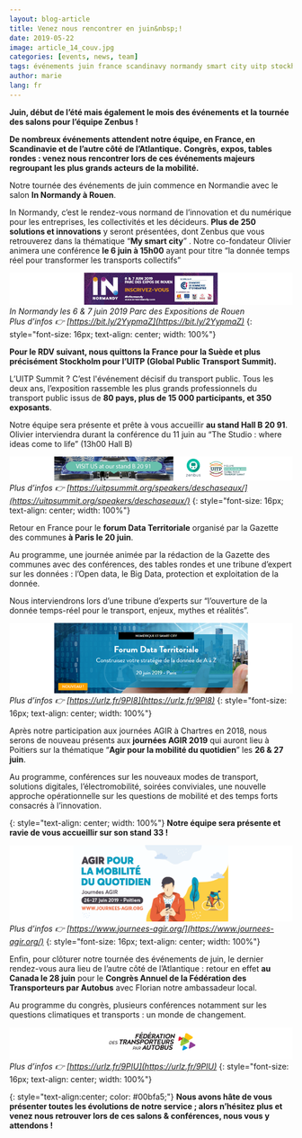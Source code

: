 ```yaml
---
layout: blog-article
title: Venez nous rencontrer en juin&nbsp;!
date: 2019-05-22
image: article_14_couv.jpg
categories: [events, news, team]
tags: événements juin france scandinavy normandy smart city uitp stockholm forum
author: marie
lang: fr
---
```


**Juin, début de l’été mais également le mois des événements et la tournée des salons pour l’équipe Zenbus&nbsp;!**

**De nombreux événements attendent notre équipe, en France, en Scandinavie et de l’autre côté de l’Atlantique.**
**Congrès, expos, tables rondes&nbsp;:&nbsp;venez nous rencontrer lors de ces événements majeurs regroupant les plus grands acteurs de la mobilité.** 

Notre tournée des événements de juin commence en Normandie avec le salon **In Normandy à Rouen**. 

In Normandy, c’est le rendez-vous normand de l’innovation et du numérique pour les entreprises, les collectivités et les décideurs. **Plus de 250 solutions et innovations** y seront présentées, dont Zenbus que vous retrouverez dans la thématique “**My smart city**” . Notre co-fondateur Olivier animera une conférence **le 6 juin à 15h00** ayant pour titre “la donnée temps réel pour transformer les transports collectifs” 

![In Normandy les 6 & 7 juin 2019 Parc des Expositions de Rouen](/assets/img/blog/inNormandy_14.PNG)
*In Normandy les 6 & 7 juin 2019 Parc des Expositions de Rouen <br>Plus d’infos 👉 [https://bit.ly/2YypmaZ](https://bit.ly/2YypmaZ)*
{: style="font-size: 16px; text-align: center; width: 100%"}

**Pour le RDV suivant, nous quittons la France pour la Suède et plus précisément Stockholm pour l’UITP (Global Public Transport Summit).**

L’UITP Summit ? C’est l'événement décisif du transport public. Tous les deux ans, l’exposition rassemble les plus grands professionnels du transport public issus de **80 pays, plus de 15 000 participants, et 350 exposants**.

Notre équipe sera présente et prête à vous accueillir **au stand Hall B 20 91**.
Olivier interviendra durant la conférence du 11 juin au “The Studio&nbsp;:&nbsp;where ideas come to life” (13h00 Hall B) 

![UITP Stockholm 2019](/assets/img/blog/uitp_14.PNG)
*Plus d’infos 👉 [https://uitpsummit.org/speakers/deschaseaux/](https://uitpsummit.org/speakers/deschaseaux/)*
{: style="font-size: 16px; text-align: center; width: 100%"}

Retour en France pour le **forum Data Territoriale** organisé par la Gazette des communes **à Paris le 20 juin**. 

Au programme, une journée animée par la rédaction de la Gazette des communes avec des conférences, des tables rondes et une tribune d’expert sur les données&nbsp;:&nbsp;l’Open data, le Big Data, protection et exploitation de la donnée. 

Nous interviendrons lors d’une tribune d’experts sur “l’ouverture de la donnée temps-réel pour le transport, enjeux, mythes et réalités”.

![Forum Data Territoriale](/assets/img/blog/dataforum_14.PNG)
*Plus d’infos 👉 [https://urlz.fr/9PI8](https://urlz.fr/9PI8)*
{: style="font-size: 16px; text-align: center; width: 100%"}

Après notre participation aux journées AGIR à Chartres en 2018, nous serons de nouveau présents aux **journées AGIR 2019** qui auront lieu à Poitiers sur la thématique “**Agir pour la mobilité du quotidien**” les **26 & 27 juin**. 

Au programme, conférences sur les nouveaux modes de transport, solutions digitales, l’électromobilité, soirées conviviales, une nouvelle approche opérationnelle sur les questions de mobilité et des temps forts consacrés à l’innovation. 

{: style="text-align: center; width: 100%"}
**Notre équipe sera présente et ravie de vous accueillir sur son stand 33&nbsp;!**

![Journées AGIR 2019](/assets/img/blog/agir_14.PNG)
*Plus d’infos 👉 [https://www.journees-agir.org/](https://www.journees-agir.org/)*
{: style="font-size: 16px; text-align: center; width: 100%"}

Enfin, pour clôturer notre tournée des événements de juin, le dernier rendez-vous aura lieu de l’autre côté de l’Atlantique&nbsp;:&nbsp;retour en effet **au Canada le 28 juin** pour le **Congrès Annuel de la Fédération des Transporteurs par Autobus** avec Florian notre ambassadeur local. 

Au programme du congrès, plusieurs conférences notamment sur les questions climatiques et transports&nbsp;:&nbsp;un monde de changement. 

![Fédération des Transporteurs par Autobus](/assets/img/blog/fede_14.PNG)
*Plus d’infos 👉 [https://urlz.fr/9PIU](https://urlz.fr/9PIU)*
{: style="font-size: 16px; text-align: center; width: 100%"}

{: style="text-align:center; color: #00bfa5;"}
**Nous avons hâte de vous présenter toutes les évolutions de notre service ; alors n’hésitez plus et venez nous retrouver lors de ces salons & conférences, nous vous y attendons&nbsp;!** 